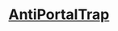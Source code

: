 [AntiPortalTrap](https://github.com/10becja/MinecraftPlugins/tree/master/AntiPortalTrap)
==============
